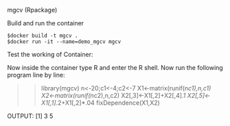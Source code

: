 mgcv (Rpackage)

Build and run the container

	$docker build -t mgcv .
	$docker run -it --name=demo_mgcv mgcv


Test the working of Container:

Now inside the container type R and enter the  R shell.
Now run the following program line by line:

>> library(mgcv)
>> n<-20;c1<-4;c2<-7
>> X1<-matrix(runif(n*c1),n,c1)
>> X2<-matrix(runif(n*c2),n,c2)
>> X2[,3]<-X1[,2]+X2[,4]*.1
>> X2[,5]<-X1[,1]*.2+X1[,2]*.04
>> fixDependence(X1,X2)

OUTPUT:
[1] 3 5
